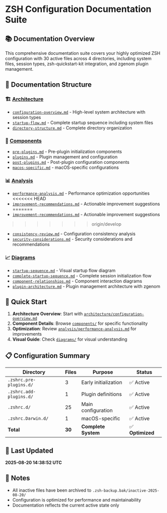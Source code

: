 # ZSH Configuration Documentation Suite

## 📚 Documentation Overview

This comprehensive documentation suite covers your highly optimized ZSH configuration with 30 active files across 4 directories, including system files, session types, zsh-quickstart-kit integration, and zgenom plugin management.

## 📁 Documentation Structure

### 🏗️ [Architecture](./architecture/)
- [`configuration-overview.md`](architecture/configuration-overview.md) - High-level system architecture with session types
- [`startup-flow.md`](architecture/startup-flow.md) - Complete startup sequence including system files
- [`directory-structure.md`](./architecture/directory-structure.md) - Complete directory organization

### 🔧 [Components](./components/)
- [`pre-plugins.md`](./components/pre-plugins.md) - Pre-plugin initialization components
- [`plugins.md`](./components/plugins.md) - Plugin management and configuration
- [`post-plugins.md`](./components/post-plugins.md) - Post-plugin configuration components
- [`macos-specific.md`](./components/macos-specific.md) - macOS-specific configurations

### 📊 [Analysis](./analysis/)
- [`performance-analysis.md`](analysis/performance-analysis.md) - Performance optimization opportunities
<<<<<<< HEAD
- [`improvement-recommendations.md`](analysis/improvement-recommendations.md) - Actionable improvement suggestions
=======
- [`improvement-recommendations.md`](analysis/improvement-recommendations.md) - Actionable improvement suggestions  
>>>>>>> origin/develop
- [`consistency-review.md`](analysis/consistency-review.md) - Configuration consistency analysis
- [`security-considerations.md`](analysis/security-considerations.md) - Security considerations and recommendations

### 📈 [Diagrams](./diagrams/)
- [`startup-sequence.md`](diagrams/startup-sequence.md) - Visual startup flow diagram
- [`complete-startup-sequence.md`](diagrams/complete-startup-sequence.md) - Complete session initialization flow
- [`component-relationships.md`](./diagrams/component-relationships.md) - Component interaction diagrams
- [`plugin-architecture.md`](diagrams/plugin-architecture.md) - Plugin management architecture with zgenom

## 🚀 Quick Start

1. **Architecture Overview**: Start with [`architecture/configuration-overview.md`](architecture/configuration-overview.md)
2. **Component Details**: Browse [`components/`](./components/) for specific functionality
3. **Optimization**: Review [`analysis/performance-analysis.md`](analysis/performance-analysis.md) for improvements
4. **Visual Guide**: Check [`diagrams/`](./diagrams/) for visual understanding

## 📋 Configuration Summary

| Directory | Files | Purpose | Status |
|-----------|--------|---------|--------|
| `.zshrc.pre-plugins.d/` | 3 | Early initialization | ✅ Active |
| `.zshrc.add-plugins.d/` | 1 | Plugin definitions | ✅ Active |
| `.zshrc.d/` | 25 | Main configuration | ✅ Active |
| `.zshrc.Darwin.d/` | 1 | macOS-specific | ✅ Active |
| **Total** | **30** | **Complete System** | ✅ **Optimized** |

## 🔄 Last Updated
**2025-08-20 14:38:52 UTC**

## 📝 Notes

- All inactive files have been archived to `.zsh-backup.bak/inactive-2025-08-20/`
- Configuration is optimized for performance and maintainability
- Documentation reflects the current active state only
